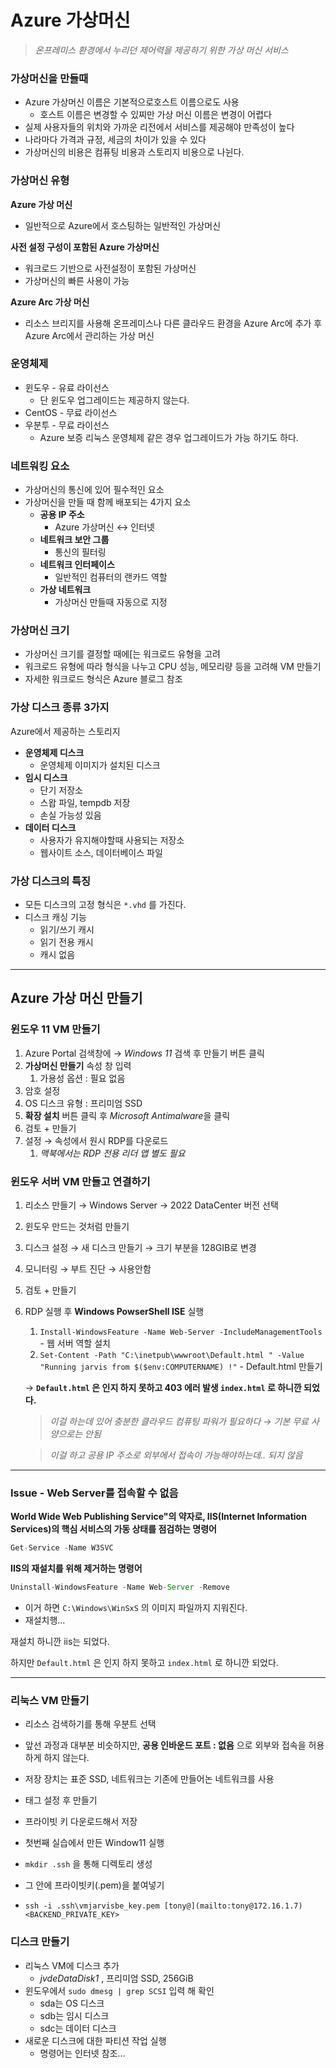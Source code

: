 # Azure 가상머신

> *온프레미스 환경에서 누리던 제어력을 제공하기 위한 가상 머신 서비스*
> 

### 가상머신을 만들때

- Azure 가상머신 이름은 기본적으로호스트 이름으로도 사용
    - 호스트 이름은 변경할 수 있찌만 가상 머신 이름은 변경이 어렵다
- 실제 사용자들의 위치와 가까운 리전에서 서비스를 제공해야 만족성이 높다
- 나라마다 가격과 규정, 세금의 차이가 있을 수 있다
- 가상머신의 비용은 컴퓨팅 비용과 스토리지 비용으로 나뉜다.

### 가상머신 유형

**Azure 가상 머신**

- 일반적으로 Azure에서 호스팅하는 일반적인 가상머신

**사전 설정 구성이 포함된 Azure 가상머신**

- 워크로드 기반으로 사전설정이 포함된 가상머신
- 가상머신의 빠른 사용이 가능

**Azure Arc 가상 머신**

- 리소스 브리지를 사용해 온프레미스나 다른 클라우드 환경을 Azure Arc에 추가 후 Azure Arc에서 관리하는 가상 머신

### 운영체제

- 윈도우 - 유료 라이선스
    - 단 윈도우 업그레이드는 제공하지 않는다.
- CentOS - 무료 라이선스
- 우분투 - 무료 라이선스
    - Azure 보증 리눅스 운영체제 같은 경우 업그레이드가 가능 하기도 하다.

### 네트워킹 요소

- 가상머신의 통신에 있어 필수적인 요소
- 가상머신을 만들 때 함께 배포되는 4가지 요소
    - **공용 IP 주소**
        - Azure 가상머신 ↔ 인터넷
    - **네트워크 보안 그룹**
        - 통신의 필터링
    - **네트워크 인터페이스**
        - 일반적인 컴퓨터의 랜카드 역할
    - **가상 네트워크**
        - 가상머신 만들때 자동으로 지정

### 가상머신 크기

- 가상머신 크기를 결정할 때에[는 워크로드 유형을 고려
- 워크로드 유형에 따라 형식을 나누고 CPU 성능, 메모리량 등을 고려해 VM 만들기
- 자세한 워크로드 형식은 Azure 블로그 참조

### 가상 디스크 종류 3가지

Azure에서 제공하는 스토리지 

- **운영체제 디스크**
    - 운영체제 이미지가 설치된 디스크
- **임시 디스크**
    - 단기 저장소
    - 스왑 파일, tempdb 저장
    - 손실 가능성 있음
- **데이터 디스크**
    - 사용자가 유지해야할때 사용되는 저장소
    - 웹사이트 소스, 데이터베이스 파일

### 가상 디스크의 특징

- 모든 디스크의 고정 형식은 `*.vhd` 를 가진다.
- 디스크 캐싱 기능
    - 읽기/쓰기 캐시
    - 읽기 전용 캐시
    - 캐시 없음

---

## Azure 가상 머신 만들기

### 윈도우 11 VM 만들기

1. Azure Portal 검색창에 → *Windows 11* 검색  후 만들기 버튼 클릭 
2. **가상머신 만들기** 속성 창 입력
    1. 가용성 옵션 : 필요 없음 
3. 암호 설정
4. OS 디스크 유형 : 프리미엄 SSD
5. **확장 설치** 버튼 클릭 후 *Microsoft Antimalware*을 클릭 
6. 검토 + 만들기 
7. 설정 → 속성에서 원시 RDP를 다운로드 
    1. *맥북에서는 RDP 전용 리더 앱 별도 필요* 

### 윈도우 서버 VM 만들고 연결하기

1. 리소스 만들기 → Windows Server → 2022 DataCenter 버전 선택 
2. 윈도우 만드는 것처럼 만들기
3. 디스크 설정 → 새 디스크 만들기 → 크기 부분을 128GIB로 변경 
4. 모니터링 → 부트 진단 → 사용안함
5. 검토 + 만들기 
6. RDP 실행 후 **Windows PowserShell ISE** 실행 
    1. `Install-WindowsFeature -Name Web-Server -IncludeManagementTools` - 웹 서버 역할 설치
    2. `Set-Content -Path "C:\inetpub\wwwroot\Default.html " -Value "Running jarvis from $($env:COMPUTERNAME) !"` - Default.html 만들기 
    
    →  **`Default.html` 은 인지  하지 못하고 403 에러 발생  `index.html` 로 하니깐 되었다.**
    
    > *이걸 하는데 있어 충분한 클라우드 컴퓨팅 파워가 필요하다 → 기본 무료 사양으로는 안됨*
    > 
    
    > *이걸 하고 공용 IP 주소로 외부에서 접속이 가능해야하는데.. 되지 않음*
    > 

---

### Issue - Web Server를 접속할 수 없음

**World Wide Web Publishing Service"의 약자로, IIS(Internet Information Services)의 핵심 서비스의 가동 상태를 점검하는 명령어**

```jsx
Get-Service -Name W3SVC
```

**IIS의 재설치를 위해 제거하는 명령어**

```jsx
Uninstall-WindowsFeature -Name Web-Server -Remove
```

- 이거 하면 `C:\Windows\WinSxS` 의 이미지 파일까지 지워진다.
- 재설치행…

재설치 하니깐 iis는 되었다. 

하지만 `Default.html` 은 인지  하지 못하고 `index.html` 로 하니깐 되었다.

---

### 리눅스 VM 만들기

- 리소스 검색하기를 통해 우분트 선택
- 앞선 과정과 대부분 비슷하지만, **공용 인바운드 포트 : 없음** 으로 외부와 접속을 허용하게 하지 않는다.
- 저장 장치는 표준 SSD, 네트워크는 기존에 만들어논 네트워크를 사용
- 태그 설정 후 만들기
- 프라이빗 키 다운로드해서 저장

- 첫번째 실습에서 만든 Window11 실행
- `mkdir .ssh` 을 통해 디렉토리 생성
- 그 안에 프라이빗키(.pem)을 붙여넣기
- `ssh -i .ssh\vmjarvisbe_key.pem [tony@](mailto:tony@172.16.1.7)<BACKEND_PRIVATE_KEY>`

### 디스크 만들기

- 리눅스 VM에 디스크 추가
    - *jvdeDataDisk1* , 프리미엄 SSD, 256GiB
- 윈도우에서 `sudo dmesg | grep SCSI` 입력 해 확인
    - sda는 OS 디스크
    - sdb는 임시 디스크
    - sdc는 데이터 디스크
- 새로운 디스크에 대한 파티션 작업 실행
    - 명령어는 인터넷 참조…